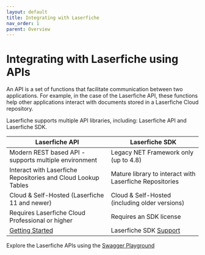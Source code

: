 ```yaml
---
layout: default
title: Integrating with Laserfiche
nav_order: 1
parent: Overview
---
```


<!--© 2024 Laserfiche.
See LICENSE-DOCUMENTATION and LICENSE-CODE in the project root for license information.-->

# Integrating with Laserfiche using APIs

An API is a set of functions that facilitate communication between two applications. For example, in the case of the Laserfiche API, these functions help other applications interact with documents stored in a Laserfiche Cloud repository.

Laserfiche supports multiple API libraries, including: Laserfiche API and Laserfiche SDK.

| Laserfiche API | Laserfiche SDK |
| --- | --- |
| Modern REST based API - supports multiple environment | Legacy NET Framework only (up to 4.8) |
| Interact with Laserfiche Repositories and Cloud Lookup Tables  | Mature library to interact with Laserfiche Repositories |
| Cloud & Self-Hosted (Laserfiche 11 and newer) | Cloud & Self-Hosted (including older versions) |
| Requires Laserfiche Cloud Professional or higher  | Requires an SDK license  |
| [Getting Started](../../getting-started/guide_getting-started/)   | Laserfiche SDK [Support](https://support.laserfiche.com/product/sdk/) |


Explore the Laserfiche APIs using the [Swagger Playground](../../api/playground/)

